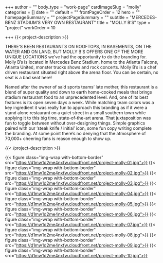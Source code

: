 +++
author = ""
body_type = "work-page"
cardImageSlug = "molly"
categories = []
date = ""
default = ""
frontPageOrder = 12
hero = ""
homepageSummary = ""
projectPageSummary = ""
subtitle = "MERCEDES-BENZ STADIUM’S VERY OWN RESTAURANT"
title = "MOLLY B’S"
type = "project"
workOrder = 10

+++
{{< project-description >}} <p>THERE’S BEEN RESTAURANTS ON ROOFTOPS, IN BASEMENTS, ON THE WATER AND ON LAND, BUT MOLLY B’S OFFERS ONE OF THE MORE UNIQUE LOCATIONS we’ve had the opportunity to do the branding for. Molly B’s is located in Mercedes Benz Stadium, home to the Atlanta Falcons, Atlanta United, monster trucks shows and rock concerts. Molly B’s is a chef driven restaurant situated right above the arena floor. You can be certain, no seat is a bad seat here!<p></p>Named after the owner of said sports teams’ late mother, this restaurant is a blend of super quality and down to earth home-cooked meals that brings stadium restaurant food to an unprecedented level. And, one of its best features is its open seven days a week. While matching team colors was a key ingredient it was really fun to approach this branding as if it were a stand alone restaurant on a quiet street in a small southern town while applying it to this big time, state-of-the-art arena. That juxtaposition was fun to toggle between without over-designing things. Simple graphics paired with our ‘steak knife / initial’ icon, some fun copy writing complete the branding. At some point there’s no denying that the atmosphere of 70,000+ cheering fans is reason enough to show up.</p> {{< /project-description >}}

<div class="project-item">

{{< figure class="img-wrap with-bottom-border" src="https://d1mw1d2me4nxfw.cloudfront.net/project-molly-01.jpg">}}
{{< figure class="img-wrap with-bottom-border" src="https://d1mw1d2me4nxfw.cloudfront.net/project-molly-02.jpg">}}
{{< figure class="img-wrap with-bottom-border" src="https://d1mw1d2me4nxfw.cloudfront.net/project-molly-03.jpg">}}
{{< figure class="img-wrap with-bottom-border" src="https://d1mw1d2me4nxfw.cloudfront.net/project-molly-04.jpg">}}
{{< figure class="img-wrap with-bottom-border" src="https://d1mw1d2me4nxfw.cloudfront.net/project-molly-05.jpg">}}
{{< figure class="img-wrap with-bottom-border" src="https://d1mw1d2me4nxfw.cloudfront.net/project-molly-06.jpg">}}
{{< figure class="img-wrap with-bottom-border" src="https://d1mw1d2me4nxfw.cloudfront.net/project-molly-07.jpg">}}
{{< figure class="img-wrap with-bottom-border" src="https://d1mw1d2me4nxfw.cloudfront.net/project-molly-08.jpg">}}
{{< figure class="img-wrap with-bottom-border" src="https://d1mw1d2me4nxfw.cloudfront.net/project-molly-09.jpg">}}
{{< figure class="img-wrap with-bottom-border" src="https://d1mw1d2me4nxfw.cloudfront.net/project-molly-10.jpg">}}
  
</div>